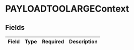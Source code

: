 # PAYLOADTOOLARGEContext


## Fields

| Field       | Type        | Required    | Description |
| ----------- | ----------- | ----------- | ----------- |